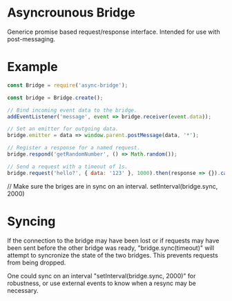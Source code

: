 
# Asyncrounous Bridge

Generice promise based request/response interface. Intended for use with post-messaging.


# Example

```javascript
const Bridge = require('async-bridge');

const bridge = Bridge.create();

// Bind incoming event data to the bridge.
addEventListener('message', event => bridge.receiver(event.data));

// Set an emitter for outgoing data.
bridge.emitter = data => window.parent.postMessage(data, '*');

// Register a response for a named request.
bridge.respond('getRandomNumber', () => Math.random());

// Send a request with a timeout of 1s.
bridge.request('hello?', { data: '123' }, 1000).then(response => {}).catch(error => {});
```

// Make sure the briges are in sync on an interval.
setInterval(bridge.sync, 2000)

# Syncing

If the connection to the bridge may have been lost or if requests may have been sent before the other bridge was ready, "bridge.sync(timeout)" will attempt to syncronize the state of the two bridges. This prevents requests from being dropped.

One could sync on an interval "setInterval(bridge.sync, 2000)" for robustness, or use external events to know when a resync may be necessary. 






